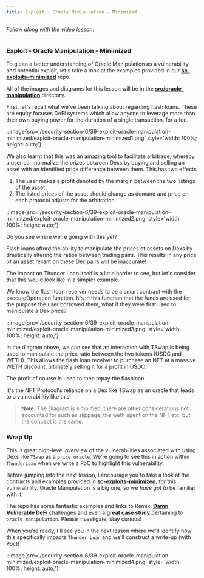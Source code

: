 ```yaml
---
title: Exploit - Oracle Manipulation - Minimized
---
```


_Follow along with the video lesson:_

---

### Exploit - Oracle Manipulation - Minimized

To glean a better understanding of Oracle Manipulation as a vulnerability and potential exploit, let's take a look at the examples provided in our [**sc-exploits-minimized**](https://github.com/Cyfrin/sc-exploits-minimized) repo.

All of the images and diagrams for this lesson will be in the [**src/oracle-manipulation**](https://github.com/Cyfrin/sc-exploits-minimized/tree/main/src/oracle-manipulation) directory.

First, let's recall what we've been talking about regarding flash loans. These are equity focuses DeFi systems which allow anyone to leverage more than their own buying power for the duration of a single transaction, for a fee.

::image{src='/security-section-6/39-exploit-oracle-manipulation-minimized/exploit-oracle-manipulation-minimized1.png' style='width: 100%; height: auto;'}

We also learnt that this was an amazing tool to facilitate arbitrage, whereby a user can normalize the prizes between Dexs by buying and selling an asset with an identified price difference between them. This has two effects

1. The user makes a profit denoted by the margin between the two listings of the asset
2. The listed prices of the asset should change as demand and price on each protocol adjusts for the arbitration

::image{src='/security-section-6/39-exploit-oracle-manipulation-minimized/exploit-oracle-manipulation-minimized2.png' style='width: 100%; height: auto;'}

Do you see where we're going with this yet?

Flash loans afford the ability to manipulate the prices of assets on Dexs by drastically altering the ratios between trading pairs. This results in any price of an asset reliant on these Dex pairs will be inaccurate!

The impact on Thunder Loan itself is a little harder to see, but let's consider that this would look like in a simpler example.

We know the flash loan receiver needs to be a smart contract with the executeOperation function. It's in this function that the funds are used for the purpose the user borrowed them, what if they were first used to manipulate a Dex price?

::image{src='/security-section-6/39-exploit-oracle-manipulation-minimized/exploit-oracle-manipulation-minimized3.png' style='width: 100%; height: auto;'}

In the diagram above, we can see that an interaction with TSwap is being used to manipulate the price ratio between the two tokens (USDC and WETH). This allows the flash loan receiver to purchase an NFT at a massive WETH discount, ultimately selling it for a profit in USDC.

The profit of course is used to then repay the flashloan.

It's the NFT Protocol's reliance on a Dex like TSwap as an oracle that leads to a vulnerabilitiy like this!

> **Note:** The Diagram is simplified, there are other considerations not accounted for such as slippage, the weth spent on the NFT etc, but the concept is the same.

### Wrap Up

This is great high-level overview of the vulnerabilities associated with using Dexs like `TSwap` as a `price oracle`. We're going to see this in action within `ThunderLoan` when we write a PoC to highlight this vulnerability.

Before jumping into the next lesson, I encourage you to take a look at the contracts and examples provided in [**sc-exploits-minimized**](https://github.com/Cyfrin/sc-exploits-minimized), for this vulnerability. Oracle Manipulation is a big one, so we _have got to_ be familiar with it.

The repo has some fantastic examples and links to Remix, [**Damn Vulnerable DeFi**](https://www.damnvulnerabledefi.xyz/) challenges and even a [**great case study**](https://rekt.news/cream-rekt-2/) pertaining to `oracle manipulation`. Please investigate, stay curious!

When you're ready, I'll see you in the next lesson where we'll identify how this specifically impacts `Thunder Loan` and we'll construct a write-up (with Poc)!

::image{src='/security-section-6/39-exploit-oracle-manipulation-minimized/exploit-oracle-manipulation-minimized4.png' style='width: 100%; height: auto;'}
